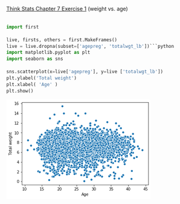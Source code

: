 [Think Stats Chapter 7 Exercise 1](http://greenteapress.com/thinkstats2/html/thinkstats2008.html#toc70) (weight vs. age)

```python 

import first

live, firsts, others = first.MakeFrames()
live = live.dropna(subset=['agepreg', 'totalwgt_lb'])```python
import matplotlib.pyplot as plt 
import seaborn as sns

sns.scatterplot(x=live['agepreg'], y=live ['totalwgt_lb'])
plt.ylabel('Total weight')
plt.xlabel( 'Age' )
plt.show()
```
![plot](images/ex7_scatter.png)





